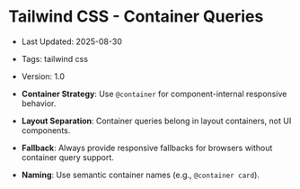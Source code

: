 # Tailwind CSS - Container Queries
- Last Updated: 2025-08-30
- Tags: tailwind css
- Version: 1.0


- **Container Strategy**: Use `@container` for component-internal responsive behavior.
- **Layout Separation**: Container queries belong in layout containers, not UI components.
- **Fallback**: Always provide responsive fallbacks for browsers without container query support.
- **Naming**: Use semantic container names (e.g., `@container card`).
